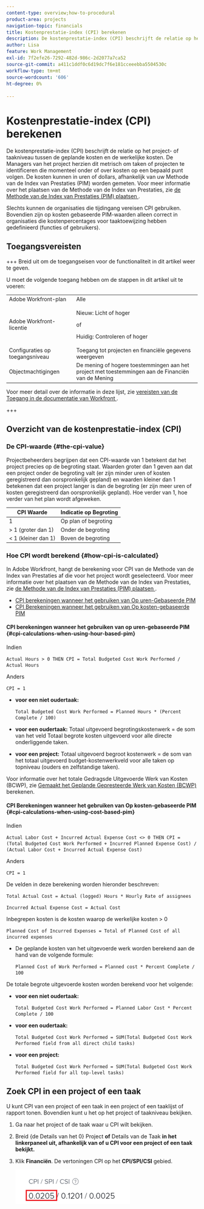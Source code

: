```yaml
---
content-type: overview;how-to-procedural
product-area: projects
navigation-topic: financials
title: Kostenprestatie-index (CPI) berekenen
description: De kostenprestatie-index (CPI) beschrijft de relatie op het project- of taakniveau tussen de geplande kosten en de werkelijke kosten. De Managers van het project herzien dit metrisch om taken of projecten te identificeren die momenteel onder of over kosten op een bepaald punt volgen.
author: Lisa
feature: Work Management
exl-id: 7f2efe26-7292-482d-986c-2d2077a7ca52
source-git-commit: a411c1ddf0c6d19dc7f6e181cceeebba5504530c
workflow-type: tm+mt
source-wordcount: '606'
ht-degree: 0%

---
```


# Kostenprestatie-index (CPI) berekenen

<!-- Audited: 5/2025 -->

<!--
<p data-mc-conditions="QuicksilverOrClassic.Draft mode">(NOTE: Linked to the product. Do not change link.)</p>
-->

De kostenprestatie-index (CPI) beschrijft de relatie op het project- of taakniveau tussen de geplande kosten en de werkelijke kosten. De Managers van het project herzien dit metrisch om taken of projecten te identificeren die momenteel onder of over kosten op een bepaald punt volgen. De kosten kunnen in uren of dollars, afhankelijk van uw Methode van de Index van Prestaties (PIM) worden gemeten. Voor meer informatie over het plaatsen van de Methode van de Index van Prestaties, zie [ de Methode van de Index van Prestaties (PIM) plaatsen ](../../../manage-work/projects/project-finances/set-pim.md).

Slechts kunnen de organisaties die tijdingang vereisen CPI gebruiken. Bovendien zijn op kosten gebaseerde PIM-waarden alleen correct in organisaties die kostenpercentages voor taaktoewijzing hebben gedefinieerd (functies of gebruikers).

## Toegangsvereisten

+++ Breid uit om de toegangseisen voor de functionaliteit in dit artikel weer te geven.

U moet de volgende toegang hebben om de stappen in dit artikel uit te voeren:

<table style="table-layout:auto"> 
 <col> 
 <col> 
 <tbody> 
  <tr> 
   <td role="rowheader">Adobe Workfront-plan</td> 
   <td>Alle</td> 
  </tr> 
  <tr> 
   <td role="rowheader">Adobe Workfront-licentie</td> 
   <td>
   <p>Nieuw: Licht of hoger</p>
   <p>of</p>
   <p>Huidig: Controleren of hoger</p></td>  
  </tr> 
  <tr> 
   <td role="rowheader">Configuraties op toegangsniveau</td> 
   <td>Toegang tot projecten en financiële gegevens weergeven</td> 
  </tr> 
  <tr> 
   <td role="rowheader">Objectmachtigingen</td> 
   <td>De mening of hogere toestemmingen aan het project met toestemmingen aan de Financiën van de Mening</td> 
  </tr> 
 </tbody> 
</table>

Voor meer detail over de informatie in deze lijst, zie [ vereisten van de Toegang in de documentatie van Workfront ](/help/quicksilver/administration-and-setup/add-users/access-levels-and-object-permissions/access-level-requirements-in-documentation.md).

+++

## Overzicht van de kostenprestatie-index (CPI)

### De CPI-waarde {#the-cpi-value}

Projectbeheerders begrijpen dat een CPI-waarde van 1 betekent dat het project precies op de begroting staat. Waarden groter dan 1 geven aan dat een project onder de begroting valt (er zijn minder uren of kosten geregistreerd dan oorspronkelijk gepland) en waarden kleiner dan 1 betekenen dat een project langer is dan de begroting (er zijn meer uren of kosten geregistreerd dan oorspronkelijk gepland). Hoe verder van 1, hoe verder van het plan wordt afgeweken.

| **CPI Waarde** | **Indicatie op Begroting** |
|---|---|
| 1 | Op plan of begroting |
| > 1 (groter dan 1) | Onder de begroting |
| &lt; 1 (kleiner dan 1) | Boven de begroting |


### Hoe CPI wordt berekend {#how-cpi-is-calculated}

In Adobe Workfront, hangt de berekening voor CPI van de Methode van de Index van Prestaties af die voor het project wordt geselecteerd. Voor meer informatie over het plaatsen van de Methode van de Index van Prestaties, zie [ de Methode van de Index van Prestaties (PIM) plaatsen ](../../../manage-work/projects/project-finances/set-pim.md).

* [ CPI berekeningen wanneer het gebruiken van Op uren-Gebaseerde PIM ](#cpi-calculations-when-using-hour-based-pim)
* [CPI Berekeningen wanneer het gebruiken van Op kosten-gebaseerde PIM](#cpi-calculations-when-using-cost-based-pim)

#### CPI berekeningen wanneer het gebruiken van op uren-gebaseerde PIM {#cpi-calculations-when-using-hour-based-pim}

Indien

```
Actual Hours > 0 THEN CPI = Total Budgeted Cost Work Performed / Actual Hours
```

Anders

```
CPI = 1
```

* **voor een niet oudertaak:**

  ```
  Total Budgeted Cost Work Performed = Planned Hours * (Percent Complete / 100)
  ```

* **voor een oudertaak:**
Totaal uitgevoerd begrotingskostenwerk = de som van het veld Totaal begrote kosten uitgevoerd voor alle directe onderliggende taken.

* **voor een project:**
Totaal uitgevoerd begroot kostenwerk = de som van het totaal uitgevoerd budget-kostenwerkveld voor alle taken op topniveau (ouders en zelfstandige taken).

Voor informatie over het totale Gedragsde Uitgevoerde Werk van Kosten (BCWP), zie [ Gemaakt het Geplande Gepresteerde Werk van Kosten (BCWP) ](../../../manage-work/projects/project-finances/calculate-bcwp.md) berekenen.

#### CPI Berekeningen wanneer het gebruiken van Op kosten-gebaseerde PIM {#cpi-calculations-when-using-cost-based-pim}

<!--
<p data-mc-conditions="QuicksilverOrClassic.Draft mode"><code>CPI = (Planned Cost of Work Performed + Planned Cost of Incurred Expenses) / (Total Actual Cost + Actual Cost of Incurred Expenses) </code> </p>
-->

<!--
<p data-mc-conditions="QuicksilverOrClassic.Draft mode"><code>NOTE: this used to be here before - above - but Anna sent me the one below. I kept the other one, although she is still researching its validity - see this issue: https://hub.workfront.com/issue/5fc7b1cf00012aeebf9e822db8ea2513/overview)</code> </p>
-->

Indien

```
Actual Labor Cost + Incurred Actual Expense Cost <> 0 THEN CPI = (Total Budgeted Cost Work Performed + Incurred Planned Expense Cost) / (Actual Labor Cost + Incurred Actual Expense Cost)
```



Anders

```
CPI = 1
```

<!--
<p data-mc-conditions="QuicksilverOrClassic.Draft mode"><code>(NOTE: above: this used to say: CPI = CPI Labor, but Anna had me fix it on July 21, 2021)</code> </p>
-->

De velden in deze berekening worden hieronder beschreven:

```
Total Actual Cost = Actual (logged) Hours * Hourly Rate of assignees
```

```
Incurred Actual Expense Cost = Actual Cost
```

Inbegrepen kosten is de kosten waarop de werkelijke kosten > 0

```
Planned Cost of Incurred Expenses = Total of Planned Cost of all incurred expenses
```



<!--
  <p data-mc-conditions="QuicksilverOrClassic.Draft mode">(NOTE: Old calculation - taken out by Lilit and replaced below: Planned Cost of Work Performed= (planned labor cost) * (percent complete) / 100 where planned labor cost is the planned hours allocated to assignees * their rates.)</p>
  -->

* De geplande kosten van het uitgevoerde werk worden berekend aan de hand van de volgende formule:

  ```
  Planned Cost of Work Performed = Planned cost * Percent Complete / 100
  ```

De totale begrote uitgevoerde kosten worden berekend voor het volgende:

* **voor een niet oudertaak:**

  ```
  Total Budgeted Cost Work Performed = Planned Labor Cost * Percent Complete / 100
  ```

* **voor een oudertaak:**

  ```
  Total Budgeted Cost Work Performed = SUM(Total Budgeted Cost Work Performed field from all direct child tasks)
  ```

* **voor een project:**

  ```
  Total Budgeted Cost Work Performed = SUM(Total Budgeted Cost Work Performed field for all top-level tasks)
  ```



## Zoek CPI in een project of een taak

U kunt CPI van een project of een taak in een project of een taaklijst of rapport tonen. Bovendien kunt u het op het project of taakniveau bekijken.

1. Ga naar het project of de taak waar u CPI wilt bekijken.
1. Breid {de Details van het 0} Project **of** Details van de Taak **in het linkerpaneel uit, afhankelijk van of u CPI voor een project of een taak bekijkt.**

1. Klik **Financiën**. De vertoningen CPI op het **CPI/SPI/CSI** gebied.

   ![ CPI op project ](assets/cpi-on-project-nwe.png)
